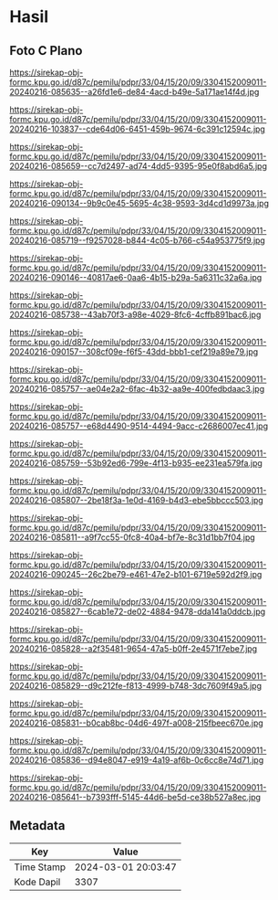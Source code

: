 # Hasil

## Foto C Plano

https://sirekap-obj-formc.kpu.go.id/d87c/pemilu/pdpr/33/04/15/20/09/3304152009011-20240216-085635--a26fd1e6-de84-4acd-b49e-5a171ae14f4d.jpg

https://sirekap-obj-formc.kpu.go.id/d87c/pemilu/pdpr/33/04/15/20/09/3304152009011-20240216-103837--cde64d06-6451-459b-9674-6c391c12594c.jpg

https://sirekap-obj-formc.kpu.go.id/d87c/pemilu/pdpr/33/04/15/20/09/3304152009011-20240216-085659--cc7d2497-ad74-4dd5-9395-95e0f8abd6a5.jpg

https://sirekap-obj-formc.kpu.go.id/d87c/pemilu/pdpr/33/04/15/20/09/3304152009011-20240216-090134--9b9c0e45-5695-4c38-9593-3d4cd1d9973a.jpg

https://sirekap-obj-formc.kpu.go.id/d87c/pemilu/pdpr/33/04/15/20/09/3304152009011-20240216-085719--f9257028-b844-4c05-b766-c54a953775f9.jpg

https://sirekap-obj-formc.kpu.go.id/d87c/pemilu/pdpr/33/04/15/20/09/3304152009011-20240216-090146--40817ae6-0aa6-4b15-b29a-5a6311c32a6a.jpg

https://sirekap-obj-formc.kpu.go.id/d87c/pemilu/pdpr/33/04/15/20/09/3304152009011-20240216-085738--43ab70f3-a98e-4029-8fc6-4cffb891bac6.jpg

https://sirekap-obj-formc.kpu.go.id/d87c/pemilu/pdpr/33/04/15/20/09/3304152009011-20240216-090157--308cf09e-f6f5-43dd-bbb1-cef219a89e79.jpg

https://sirekap-obj-formc.kpu.go.id/d87c/pemilu/pdpr/33/04/15/20/09/3304152009011-20240216-085757--ae04e2a2-6fac-4b32-aa9e-400fedbdaac3.jpg

https://sirekap-obj-formc.kpu.go.id/d87c/pemilu/pdpr/33/04/15/20/09/3304152009011-20240216-085757--e68d4490-9514-4494-9acc-c2686007ec41.jpg

https://sirekap-obj-formc.kpu.go.id/d87c/pemilu/pdpr/33/04/15/20/09/3304152009011-20240216-085759--53b92ed6-799e-4f13-b935-ee231ea579fa.jpg

https://sirekap-obj-formc.kpu.go.id/d87c/pemilu/pdpr/33/04/15/20/09/3304152009011-20240216-085807--2be18f3a-1e0d-4169-b4d3-ebe5bbccc503.jpg

https://sirekap-obj-formc.kpu.go.id/d87c/pemilu/pdpr/33/04/15/20/09/3304152009011-20240216-085811--a9f7cc55-0fc8-40a4-bf7e-8c31d1bb7f04.jpg

https://sirekap-obj-formc.kpu.go.id/d87c/pemilu/pdpr/33/04/15/20/09/3304152009011-20240216-090245--26c2be79-e461-47e2-b101-6719e592d2f9.jpg

https://sirekap-obj-formc.kpu.go.id/d87c/pemilu/pdpr/33/04/15/20/09/3304152009011-20240216-085827--6cab1e72-de02-4884-9478-dda141a0ddcb.jpg

https://sirekap-obj-formc.kpu.go.id/d87c/pemilu/pdpr/33/04/15/20/09/3304152009011-20240216-085828--a2f35481-9654-47a5-b0ff-2e4571f7ebe7.jpg

https://sirekap-obj-formc.kpu.go.id/d87c/pemilu/pdpr/33/04/15/20/09/3304152009011-20240216-085829--d9c212fe-f813-4999-b748-3dc7609f49a5.jpg

https://sirekap-obj-formc.kpu.go.id/d87c/pemilu/pdpr/33/04/15/20/09/3304152009011-20240216-085831--b0cab8bc-04d6-497f-a008-215fbeec670e.jpg

https://sirekap-obj-formc.kpu.go.id/d87c/pemilu/pdpr/33/04/15/20/09/3304152009011-20240216-085836--d94e8047-e919-4a19-af6b-0c6cc8e74d71.jpg

https://sirekap-obj-formc.kpu.go.id/d87c/pemilu/pdpr/33/04/15/20/09/3304152009011-20240216-085641--b7393fff-5145-44d6-be5d-ce38b527a8ec.jpg


## Metadata

| Key        | Value               |
| ---------- | ------------------- |
| Time Stamp | 2024-03-01 20:03:47 |
| Kode Dapil | 3307                |



